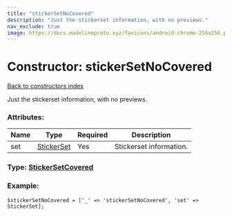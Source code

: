 ```yaml
---
title: "stickerSetNoCovered"
description: "Just the stickerset information, with no previews."
nav_exclude: true
image: https://docs.madelineproto.xyz/favicons/android-chrome-256x256.png
---
```

# Constructor: stickerSetNoCovered  
[Back to constructors index](/API_docs/constructors/index.html)



Just the stickerset information, with no previews.

### Attributes:

| Name     |    Type       | Required | Description |
|----------|---------------|----------|-------------|
|set|[StickerSet](/API_docs/types/StickerSet.html) | Yes|Stickerset information.|



### Type: [StickerSetCovered](/API_docs/types/StickerSetCovered.html)


### Example:

```
$stickerSetNoCovered = ['_' => 'stickerSetNoCovered', 'set' => StickerSet];
```  
